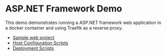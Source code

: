 # ASP.NET Framework Demo

This demo demonstrates running a ASP.NET framework web application in a docker container and using
Traefik as a reverse proxy.

- [Sample web project](./AspNetFrameworkDemo)
- [Host Configuration Scripts](./HostConfiguration)
- [Deployment Scripts](./DeployScripts)



